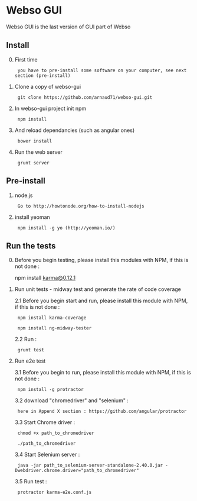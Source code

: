 Webso GUI
==========

Webso GUI is the last version of GUI part of Webso

Install
-------

0. First time

        you have to pre-install some software on your computer, see next section (pre-install)

1. Clone a copy of webso-gui

        git clone https://github.com/arnaud71/webso-gui.git

2. In webso-gui project init npm

        npm install

3. And reload dependancies (such as angular ones)

        bower install

4. Run the web server

        grunt server

Pre-install
-----------

1. node.js

        Go to http://howtonode.org/how-to-install-nodejs

2. install yeoman

        npm install -g yo (http://yeoman.io/)


Run the tests 
-------------

0. Before you begin testing, please install this modules with NPM, if this is not done : 

	npm install karma@0.12.1

1. Run unit tests - midway test and generate the rate of code coverage

	2.1 Before you begin start and run, please install this module with NPM, if this is not done : 

		npm install karma-coverage

		npm install ng-midway-tester

	2.2 Run :	

		grunt test

2. Run e2e test

	3.1 Before you begin to run, please install this module with NPM, if this is not done : 
	
		npm install -g protractor

	3.2 download "chromedriver" and "selenium" :
		
		here in Append X section : https://github.com/angular/protractor

	3.3 Start Chrome driver :
		
		chmod +x path_to_chromedriver
		
		./path_to_chromedriver

	3.4 Start Selenium server :

		java -jar path_to_selenium-server-standalone-2.40.0.jar -Dwebdriver.chrome.driver="path_to_chromedriver"

	3.5 Run test :

		protractor karma-e2e.conf.js